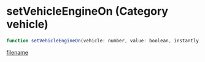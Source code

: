 # setVehicleEngineOn (Category vehicle)

```js
function setVehicleEngineOn(vehicle: number, value: boolean, instantly: boolean, otherwise: boolean): void
```

[filename](setVehicleEngineOn_m.md ':include')